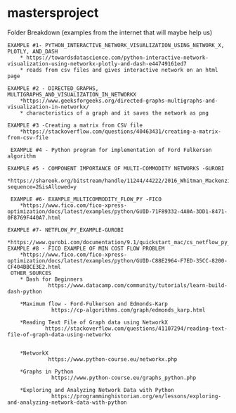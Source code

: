 # mastersproject
Folder Breakdown
    (examples from the internet that will maybe help us)


    EXAMPLE #1- PYTHON_INTERACTIVE_NETWORK_VISUALIZATION_USING_NETWORK_X, PLOTLY, AND_DASH
        * https://towardsdatascience.com/python-interactive-network-visualization-using-networkx-plotly-and-dash-e44749161ed7
        * reads from csv files and gives interactive network on an html page

    EXAMPLE #2 - DIRECTED_GRAPHS, MULTIGRAPHS_AND_VISUALIZATION_IN_NETWORKX
        *https://www.geeksforgeeks.org/directed-graphs-multigraphs-and-visualization-in-networkx/
        * characteristics of a graph and it saves the network as png

    EXAMPLE #3 -Creating a matrix from CSV file
        *https://stackoverflow.com/questions/40463431/creating-a-matrix-from-csv-file

     EXAMPLE #4 - Python program for implementation of Ford Fulkerson algorithm

    EXAMPLE #5 - COMPONENT IMPORTANCE OF MULTI-COMMODITY NETWORKS -GUROBI
        *https://shareok.org/bitstream/handle/11244/44222/2016_Whitman_Mackenzie_Thesis.pdf?sequence=2&isAllowed=y

     EXAMPLE #6- EXAMPLE_MULTICOMMODITY_FLOW_PY -FICO
        *https://www.fico.com/fico-xpress-optimization/docs/latest/examples/python/GUID-71F89332-4A0A-3DD1-8471-0F8769F440A7.html

    EXAMPLE #7- NETFLOW_PY_EXAMPLE-GUROBI
        *https://www.gurobi.com/documentation/9.1/quickstart_mac/cs_netflow_py_example.html
    EXAMPLE #8 - FICO EXAMPLE OF MIN COST FLOW PROBLEM
        *https://www.fico.com/fico-xpress-optimization/docs/latest/examples/python/GUID-C88E2964-F7ED-35CC-8200-CF404BBCE3E2.html
     OTHER_SOURCES
        * Dash for Beginners
                 https://www.datacamp.com/community/tutorials/learn-build-dash-python

        *Maximum flow - Ford-Fulkerson and Edmonds-Karp
                  https://cp-algorithms.com/graph/edmonds_karp.html

        *Reading Text File of Graph data using NetworkX
                https://stackoverflow.com/questions/41107294/reading-text-file-of-graph-data-using-networkx


        *NetworkX
                 https://www.python-course.eu/networkx.php

        *Graphs in Python
                  https://www.python-course.eu/graphs_python.php

        *Exploring and Analyzing Network Data with Python
                  https://programminghistorian.org/en/lessons/exploring-and-analyzing-network-data-with-python
